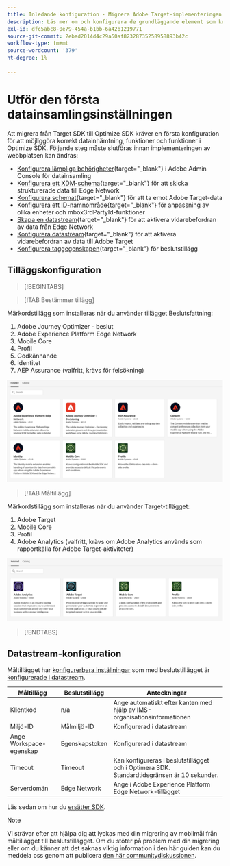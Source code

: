 ```yaml
---
title: Inledande konfiguration - Migrera Adobe Target-implementeringen i din mobilapp till Adobe Journey Optimizer - Beslutstillägg
description: Läs mer om och konfigurera de grundläggande element som krävs för implementeringen av SDK på webben på din plattform
exl-id: dfc5abc8-0e79-454a-b1bb-6a42b1219771
source-git-commit: 2ebad2014d4c29a50af82328735258958893b42c
workflow-type: tm+mt
source-wordcount: '379'
ht-degree: 1%

---
```


# Utför den första datainsamlingsinställningen

Att migrera från Target SDK till Optimize SDK kräver en första konfiguration för att möjliggöra korrekt datainhämtning, funktioner och funktioner i Optimize SDK. Följande steg måste slutföras innan implementeringen av webbplatsen kan ändras:

- [Konfigurera lämpliga behörigheter](https://experienceleague.adobe.com/en/docs/platform-learn/implement-web-sdk/overview#permissions){target="_blank"} i Adobe Admin Console för datainsamling
- [Konfigurera ett XDM-schema](https://experienceleague.adobe.com/en/docs/platform-learn/implement-mobile-sdk/initial-configuration/create-schema){target="_blank"} för att skicka strukturerade data till Edge Network
- [Konfigurera schemat](https://experienceleague.adobe.com/en/docs/platform-learn/implement-mobile-sdk/experience-cloud/target#update-your-schema){target="_blank"} för att ta emot Adobe Target-data
- [Konfigurera ett ID-namnområde](https://experienceleague.adobe.com/en/docs/platform-learn/implement-mobile-sdk/app-implementation/identity#set-up-a-custom-identity-namespace){target="_blank"} för anpassning av olika enheter och mbox3rdPartyId-funktioner
- [Skapa en datastream](https://experienceleague.adobe.com/en/docs/platform-learn/implement-mobile-sdk/initial-configuration/create-datastream){target="_blank"} för att aktivera vidarebefordran av data från Edge Network
- [Konfigurera datastream](https://experienceleague.adobe.com/en/docs/platform-learn/implement-mobile-sdk/experience-cloud/target#update-datastream-configuration){target="_blank"} för att aktivera vidarebefordran av data till Adobe Target
- [Konfigurera taggegenskapen](https://experienceleague.adobe.com/en/docs/platform-learn/implement-mobile-sdk/experience-cloud/target#install-adobe-journey-optimizer---decisioning-tags-extension){target="_blank"} för beslutstillägg

## Tilläggskonfiguration

>[!BEGINTABS]

>[!TAB Bestämmer tillägg]

Märkordstillägg som installeras när du använder tillägget Beslutsfattning:

1. Adobe Journey Optimizer - beslut
1. Adobe Experience Platform Edge Network
1. Mobile Core
1. Profil
1. Godkännande
1. Identitet
1. AEP Assurance (valfritt, krävs för felsökning)

![Tagga tillägg som installeras när du använder beslutstillägget](assets/tag-extensions-decisioning.png)

>[!TAB Måltillägg]

Märkordstillägg som installeras när du använder Target-tillägget:

1. Adobe Target
1. Mobile Core
1. Profil
1. Adobe Analytics (valfritt, krävs om Adobe Analytics används som rapportkälla för Adobe Target-aktiviteter)

![Märkordstillägg installeras när måltillägget används](assets/tag-extensions-target.png)

>[!ENDTABS]

## Datastream-konfiguration

Måltillägget har [konfigurerbara inställningar](https://developer.adobe.com/client-sdks/solution/adobe-target/#configure-the-target-extension-in-the-data-collection-ui) som med beslutstillägget är [konfigurerade i datastream](https://developer.adobe.com/client-sdks/edge/adobe-journey-optimizer-decisioning/#adobe-experience-platform-data-collection-setup).

| Måltillägg | Beslutstillägg | Anteckningar |
| --- | --- | --- | 
| Klientkod | n/a | Ange automatiskt efter kanten med hjälp av IMS-organisationsinformationen |
| Miljö-ID | Målmiljö-ID | Konfigurerad i datastream |
| Ange Workspace-egenskap | Egenskapstoken | Konfigurerad i datastream |
| Timeout | Timeout | Kan konfigureras i beslutstillägget och i Optimera SDK. Standardtidsgränsen är 10 sekunder. |
| Serverdomän | Edge Network | Ange i Adobe Experience Platform Edge Network-tillägget |

Läs sedan om hur du [ersätter SDK](replace-sdk.md).

>[!NOTE]
>
>Vi strävar efter att hjälpa dig att lyckas med din migrering av mobilmål från måltillägget till beslutstillägget. Om du stöter på problem med din migrering eller om du känner att det saknas viktig information i den här guiden kan du meddela oss genom att publicera [den här communitydiskussionen](https://experienceleaguecommunities.adobe.com/t5/adobe-experience-platform-data/tutorial-discussion-migrate-adobe-target-to-mobile-sdk-on-edge/m-p/747484#M625).
